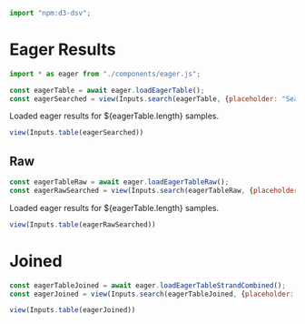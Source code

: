 ```js
import "npm:d3-dsv";
```

# Eager Results

```js
import * as eager from "./components/eager.js";
```

```js
const eagerTable = await eager.loadEagerTable();
const eagerSearched = view(Inputs.search(eagerTable, {placeholder: "Search Eager…"}));
```

Loaded eager results for ${eagerTable.length} samples.

```js
view(Inputs.table(eagerSearched))
```

## Raw

```js
const eagerTableRaw = await eager.loadEagerTableRaw();
const eagerRawSearched = view(Inputs.search(eagerTableRaw, {placeholder: "Search Eager…"}));
```
Loaded eager results for ${eagerTable.length} samples.

```js
view(Inputs.table(eagerRawSearched))
```

# Joined
```js
const eagerTableJoined = await eager.loadEagerTableStrandCombined();
const eagerJoined = view(Inputs.search(eagerTableJoined, {placeholder: "Search Eager…"}));
```

```js
view(Inputs.table(eagerJoined))
```
